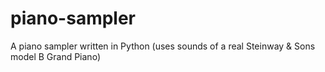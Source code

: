 # piano-sampler
A piano sampler written in Python (uses sounds of a real Steinway &amp; Sons model B Grand Piano)
